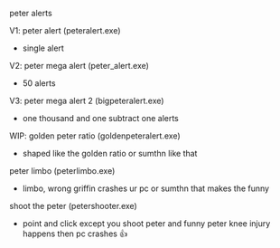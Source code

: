 peter alerts

V1:
peter alert (peteralert.exe)
- single alert 

V2: 
peter mega alert (peter_alert.exe)
- 50 alerts

V3: 
peter mega alert 2 (bigpeteralert.exe)
- one thousand and one subtract one alerts

WIP: 
golden peter ratio (goldenpeteralert.exe)
- shaped like the golden ratio or sumthn like that

peter limbo (peterlimbo.exe)
- limbo, wrong griffin crashes ur pc or sumthn that makes the funny

shoot the peter (petershooter.exe)
- point and click except you shoot peter and funny peter knee injury happens then pc crashes 👍
